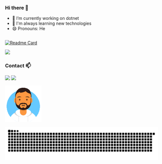### Hi there 👋

- 🔭 I’m currently working on dotnet
- 🌱 I'm always learning new technologies
- 😄 Pronouns: He
##

[![Readme Card](https://github-readme-stats.vercel.app/api/pin/?username=eduardosilva218&repo=PrancingPonySharp&theme=tokyonight)](https://github.com/eduardosilva218/PrancingPonySharp)

<a href="https://www.nuget.org/packages?q=PrancingPonySharp"> <img src="https://img.shields.io/badge/NuGet-004880?style=for-the-badge&logo=nuget&logoColor=white" /> </a> 

### Contact 📫

<a href="https://www.linkedin.com/in/eduardosilva218/"><img src="https://img.shields.io/badge/LinkedIn-0077B5?style=for-the-badge&logo=linkedin&logoColor=white" /></a>
<a href="mailto:eduardo.silva218@outlook.com"><img src="https://img.shields.io/badge/Microsoft_Outlook-0078D4?style=for-the-badge&logo=microsoft-outlook&logoColor=white" /></a>

<img src="/gif/avatar.gif"/>

![Snake animation](https://github.com/eduardosilva218/eduardosilva218/blob/output/github-contribution-grid-snake.svg)
